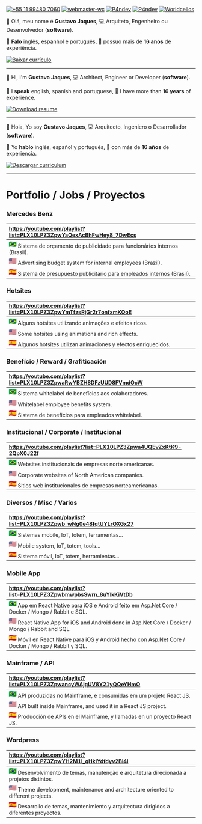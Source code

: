[![+55 11 99480 7060](https://img.shields.io/badge/WhatsApp-000000?style=for-the-badge&logo=whatsapp&logoColor=white)](https://web.whatsapp.com/send?phone=5511994807060)
[![webmaster-wc](https://img.shields.io/badge/Skype-000000.svg?style=for-the-badge&logo=Skype&logoColor=white)](https://join.skype.com/invite/ubuGDMyRNSXx)
[![P4ndev](https://img.shields.io/badge/Facebook-000000.svg?style=for-the-badge&logo=Facebook&logoColor=white)](https://www.facebook.com/p4ndev)
[![P4ndev](https://img.shields.io/badge/Linkedin-000000.svg?style=for-the-badge&logo=Linkedin&logoColor=white)](https://www.linkedin.com/in/p4ndev)
[![Worldcellos](https://img.shields.io/badge/HackerHank-000000.svg?style=for-the-badge&logo=HackerHank&logoColor=white)](https://www.hackerrank.com/worldcellos)

👋 Olá, meu nome é **Gustavo Jaques**,
💻 Arquiteto, Engenheiro ou Desenvolvedor (**software**).

💬 **Falo** inglês, espanhol e português,
💼 possuo mais de **16 anos** de experiência.

[![Baixar currículo](https://img.shields.io/badge/Baixar%20Currículo-000000.svg?style=for-the-badge&logo=Adobe%20Acrobat%20Reader&logoColor=white)](https://github.com/p4ndev/p4ndev/raw/main/pt_BR.pdf)

-----

👋 Hi, I'm **Gustavo Jaques**, 
💻 Architect, Engineer or Developer (**software**).

💬 I **speak** english, spanish and portuguese,
💼 I have more than **16 years** of experience.

[![Download resume](https://img.shields.io/badge/Download%20Resume-000000.svg?style=for-the-badge&logo=Adobe%20Acrobat%20Reader&logoColor=white)](https://github.com/p4ndev/p4ndev/raw/main/en_US.pdf)

-----

👋 Hola, Yo soy **Gustavo Jaques**,
💻 Arquitecto, Ingeniero o Desarrollador (**software**).

💬 Yo **hablo** inglés, español y portugués,
💼 con más de **16 años** de experiencia.

[![Descargar curriculum](https://img.shields.io/badge/Descargar%20Curriculum-000000.svg?style=for-the-badge&logo=Adobe%20Acrobat%20Reader&logoColor=white)](https://github.com/p4ndev/p4ndev/raw/main/es_ES.pdf)

-----

# Portfolio / Jobs / Proyectos

### Mercedes Benz
| https://youtube.com/playlist?list=PLX10LPZ3ZpwYaQexAcBhFwHey8_7DwEcs |
|:---------------------|
| ![pt](https://github.com/p4ndev/p4ndev/raw/main/flags/pt.png) Sistema de orçamento de publicidade para funcionários internos (Brasil). |
| ![en](https://github.com/p4ndev/p4ndev/raw/main/flags/en.png) Advertising budget system for internal employees (Brazil). |
| ![es](https://github.com/p4ndev/p4ndev/raw/main/flags/es.png) Sistema de presupuesto publicitario para empleados internos (Brasil). |

### Hotsites
| https://youtube.com/playlist?list=PLX10LPZ3ZpwYmTfzsRjGr2r7onfxmKQoE |
|:---------------------|
| ![pt](https://github.com/p4ndev/p4ndev/raw/main/flags/pt.png) Alguns hotsites utilizando animações e efeitos ricos. |
| ![en](https://github.com/p4ndev/p4ndev/raw/main/flags/en.png) Some hotsites using animations and rich effects. |
| ![es](https://github.com/p4ndev/p4ndev/raw/main/flags/es.png) Algunos hotsites utilizan animaciones y efectos enriquecidos. |

### Benefício / Reward / Grafiticación
| https://youtube.com/playlist?list=PLX10LPZ3ZpwaRwYBZHSDFzUUD8FVmdOcW |
|:---------------------|
| ![pt](https://github.com/p4ndev/p4ndev/raw/main/flags/pt.png) Sistema whitelabel de benefícios aos colaboradores. |
| ![en](https://github.com/p4ndev/p4ndev/raw/main/flags/en.png) Whitelabel employee benefits system. |
| ![es](https://github.com/p4ndev/p4ndev/raw/main/flags/es.png) Sistema de beneficios para empleados whitelabel. |

### Institucional / Corporate / Institucional
| https://youtube.com/playlist?list=PLX10LPZ3Zpwa4UQEvZxKtK9-2QpX0J22f |
|:---------------------|
| ![pt](https://github.com/p4ndev/p4ndev/raw/main/flags/pt.png) Websites institucionais de empresas norte americanas. |
| ![en](https://github.com/p4ndev/p4ndev/raw/main/flags/en.png) Corporate websites of North American companies. |
| ![es](https://github.com/p4ndev/p4ndev/raw/main/flags/es.png) Sitios web institucionales de empresas norteamericanas. |

### Diversos / Misc / Varios
| https://youtube.com/playlist?list=PLX10LPZ3Zpwb_wNg0e48fqtUYLrOXGx27 |
|:---------------------|
| ![pt](https://github.com/p4ndev/p4ndev/raw/main/flags/pt.png) Sistemas mobile, IoT, totem, ferramentas... |
| ![en](https://github.com/p4ndev/p4ndev/raw/main/flags/en.png) Mobile system, IoT, totem, tools... |
| ![es](https://github.com/p4ndev/p4ndev/raw/main/flags/es.png) Sistema móvil, IoT, totem, herramientas... |

### Mobile App
| https://youtube.com/playlist?list=PLX10LPZ3ZpwbmwpbsSwrn_8uYlkKiVtDb |
|:---------------------|
| ![pt](https://github.com/p4ndev/p4ndev/raw/main/flags/pt.png) App em React Native para iOS e Android feito em Asp.Net Core / Docker / Mongo / Rabbit e SQL. |
| ![en](https://github.com/p4ndev/p4ndev/raw/main/flags/en.png) React Native App for iOS and Android done in Asp.Net Core / Docker / Mongo / Rabbit and SQL. |
| ![es](https://github.com/p4ndev/p4ndev/raw/main/flags/es.png) Móvil en React Native para iOS y Android hecho con Asp.Net Core / Docker / Mongo / Rabbit y SQL. |

### Mainframe / API
| https://youtube.com/playlist?list=PLX10LPZ3ZpwancyWAjqUV8Y21yQQeYHmO |
|:---------------------|
| ![pt](https://github.com/p4ndev/p4ndev/raw/main/flags/pt.png) API produzidas no Mainframe, e consumidas em um projeto React JS. |
| ![en](https://github.com/p4ndev/p4ndev/raw/main/flags/en.png) API built inside Mainframe, and used it in a React JS project. |
| ![es](https://github.com/p4ndev/p4ndev/raw/main/flags/es.png) Producción de APIs en el Mainframe, y llamadas en un proyecto React JS. |

### Wordpress
| https://youtube.com/playlist?list=PLX10LPZ3ZpwYH2M1l_qHkiYdfdyv2Bi4I |
|:---------------------|
| ![pt](https://github.com/p4ndev/p4ndev/raw/main/flags/pt.png) Desenvolvimento de temas, manutenção e arquitetura direcionada a projetos distintos. |
| ![en](https://github.com/p4ndev/p4ndev/raw/main/flags/en.png) Theme development, maintenance and architecture oriented to different projects. |
| ![es](https://github.com/p4ndev/p4ndev/raw/main/flags/es.png) Desarrollo de temas, mantenimiento y arquitectura dirigidos a diferentes proyectos. |
